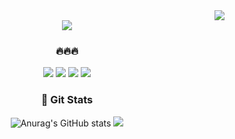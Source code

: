 <div align="right">
<a href="https://hits.seeyoufarm.com"><img src="https://hits.seeyoufarm.com/api/count/incr/badge.svg?url=https%3A%2F%2Fgithub.com%2Fgogyoonga%2Fhit-counter&count_bg=%237E57C2&title_bg=%23FFFFFF&icon=&icon_color=%23FFFFFF&title=%F0%9F%90%BF%EF%B8%8F&edge_flat=true"/></a>
</div>

<div align="center">
<!-- header -->
  
<img src="https://capsule-render.vercel.app/api?type=waving&color=0:fce4ec,100:ffcdd2&height=180&fontAlignY=36&section=header&text=GOGYOONGA's%20GitHub%20&fontSize=35&fontColor=7e57c2" />

  <br>
  <h3> 🔥🔥🔥</h3>
  <img src="https://img.shields.io/badge/Unity-f8bbd0?style=flat-square&logo=java&logoColor=white"/>
    <img src="https://img.shields.io/badge/Java-f8bbd0?style=flat-square&logo=java&logoColor=white"/>
    <img src="https://img.shields.io/badge/JavaScript-f8bbd0?style=flat&logo=JavaScript&logoColor=white"/>
    <img src="https://img.shields.io/badge/%F0%9F%92%9B-WellSeeCoding-9c8&logoColor=white" />
  <br>
</div>
<div align="center"; float: right;>
  <h3> 👻 Git Stats </h3>
  
  ![Anurag's GitHub stats](https://github-readme-stats.vercel.app/api?username=gogyoonga&show_icons=true&theme=buefy)
  <img src="https://github-readme-stats.vercel.app/api/top-langs/?username=gogyoonga&exclude_repo=dkssud8150.github.io&layout=compact&theme=buefy" />
</div>
